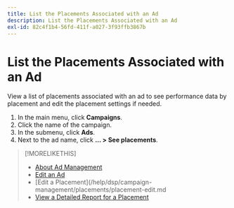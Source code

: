 ```yaml
---
title: List the Placements Associated with an Ad
description: List the Placements Associated with an Ad
exl-id: 82c4f1b4-56fd-411f-a027-3f93ffb3867b
---
```

# List the Placements Associated with an Ad

View a list of placements associated with an ad to see performance data by placement and edit the placement settings if needed.

1. In the main menu, click **Campaigns**.
1. Click the name of the campaign.
1. In the submenu, click **Ads**.
1. Next to the ad name, click  **... > See placements**.

>[!MORELIKETHIS]
>
>* [About Ad Management](ad-about.md)
>* [Edit an Ad](ad-edit.md)
>* [Edit a Placement](/help/dsp/campaign-management/placements/placement-edit.md
>* [View a Detailed Report for a Placement](/help/dsp/campaign-management/placements/placement-view-report.md)
